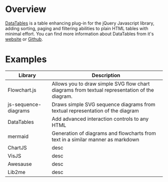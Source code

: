 # Overview

[DataTables](https://www.datatables.net/) is a table enhancing plug-in for the jQuery Javascript library, adding sorting, paging and filtering abilities to plain HTML tables with minimal effort. You can find more information about DataTables from it's [website](https://www.datatables.net/) or [Github](https://github.com/DataTables/DataTables).


# Examples

<table id="table_id" class="display">
    <thead>
        <tr>
            <th>Library</th>
            <th>Description</th>
        </tr>
    </thead>
    <tbody>
        <tr>
            <td>Flowchart.js</td>
            <td>Allows you to draw simple SVG flow chart diagrams from textual representation of the diagram.</td>
        </tr>
        <tr>
            <td>js-sequence-diagrams</td>
            <td>Draws simple SVG sequence diagrams from textual representation of the diagram </td>
        </tr>
        <tr>
            <td>DataTables</td>
            <td>Add advanced interaction controls to any HTML </td>
        </tr>
        <tr>
            <td>mermaid</td>
            <td>Generation of diagrams and flowcharts from text in a similar manner as markdown</td>
        </tr>
        <tr>
            <td>ChartJS</td>
            <td>desc</td>
        </tr>
        <tr>
            <td>VisJS</td>
            <td>desc</td>
        </tr>
        <tr>
            <td>Awesause</td>
            <td>desc</td>
        </tr>
        <tr>
            <td>Lib2me</td>
            <td>desc</td>
        </tr>
    </tbody>
</table>


<link rel="stylesheet" type="text/css" href="//cdn.datatables.net/1.10.7/css/jquery.dataTables.css">
<script type="text/javascript" charset="utf8" src="//cdn.datatables.net/1.10.7/js/jquery.dataTables.js"></script>

<!-- USE BELOW FOR BootStrap Themes, but there seems to be a slight problem with MkDocs Bootstrap... 
<script type="text/javascript" charset="utf8" src="//code.jquery.com/jquery-1.10.2.min.js"></script>
<link rel="stylesheet" type="text/css" href="//cdn.datatables.net/plug-ins/1.10.7/integration/bootstrap/3/dataTables.bootstrap.css">
<script type="text/javascript" charset="utf8" src="//cdn.datatables.net/plug-ins/1.10.7/integration/bootstrap/3/dataTables.bootstrap.js"></script>
-->

<script>
$(document).ready( function () { $('#table_id').DataTable(); } );
</script>